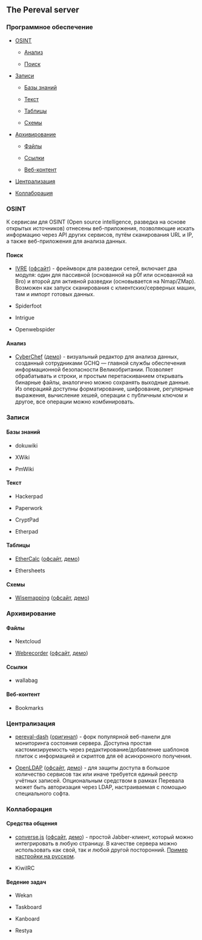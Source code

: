 ## The Pereval server

### Программное обеспечение

- [OSINT](#OSINT)

  - [Анализ](#Анализ)

  - [Поиск](#Поиск)

- [Записи](#Записи)

  - [Базы знаний](#Базы_знаний)
  
  - [Текст](#Текст)

  - [Таблицы](#Таблицы)

  - [Схемы](#Схемы)

- [Архивирование](#Архивирование)

  - [Файлы](#Файлы)
  
  - [Ссылки](#Ссылки)

  - [Веб-контент](#Веб-контент)

- [Централизация](#Централизация)

- [Коллаборация](#Коллаборация)

### OSINT

К сервисам для OSINT (Open source intelligence, разведка на основе открытых источников) отнесены веб-приложения, позволяющие искать информацию через API других сервисов, путём сканирования URL и IP, а также веб-приложения для анализа данных.

#### Поиск

- [IVRE](https://github.com/cea-sec/ivre) ([офсайт](https://ivre.rocks/)) - фреймворк для разведки сетей, включает два модуля: один для пассивной (основанной на p0f или основанной на Bro) и второй для активной разведки (основывается на Nmap/ZMap). Возможен как запуск сканирования с клиентских/серверных машин, там и импорт готовых данных.

- Spiderfoot

- Intrigue

- Openwebspider

#### Анализ

- [CyberChef](https://github.com/gchq/CyberChef) ([демо](https://gchq.github.io/CyberChef/)) - визуальный редактор для анализа данных, созданный сотрудниками GCHQ — главной службы обеспечения информационной безопасности Великобритании. Позволяет обрабатывать и строки, и простым перетаскиванием открывать бинарные файлы, аналогично можно сохранять выходные данные.  Из операцияй доступны форматирование, шифрование, регулярные выражения, вычисление хешей, операции с публичным ключом и другое, все операции можно комбинировать.

### Записи

#### Базы знаний

- dokuwiki

- XWiki

- PmWiki

#### Текст 

- Hackerpad

- Paperwork

- CryptPad

- Etherpad

#### Таблицы

- [EtherCalc](https://github.com/audreyt/ethercalc) ([офсайт](https://ethercalc.net/), [демо](https://ethercalc.org/_new))

- Ethersheets

#### Схемы

- [Wisemapping](https://github.com/Rohja/wisemapping) ([офсайт](http://wisemapping.com/), [демо](https://app.wisemapping.com/c/maps/3/try))

### Архивирование

#### Файлы

- Nextcloud

- [Webrecorder](https://github.com/webrecorder/webrecorder) ([офсайт](https://webrecorder.io/), [демо](https://webrecorder.io/))

#### Ссылки

- wallabag

#### Веб-контент

- Bookmarks

### Централизация

- [pereval-dash](https://github.com/pereval-team/pereval-dash) ([оригинал](https://github.com/afaqurk/linux-dash)) - форк популярной веб-панели для мониторинга состояния сервера. Доступна простая кастомизируемость через редактирование/добавление шаблонов плиток с информацией и скриптов для её асинхронного получения.

- [OpenLDAP](https://github.com/openldap/openldap) ([офсайт](https://www.openldap.org/), [демо](http://demo.phpldapadmin.org/RELEASE/htdocs/index.php)) - для защиты доступа в большое количество сервисов так или иначе требуется единый реестр учётных записей. Опциональным средством в рамках Перевала может быть авторизация через LDAP, настраиваемая с помощью специального софта.

### Коллаборация

#### Средства общения

- [converse.js](https://github.com/jcbrand/converse.js) ([офсайт](https://conversejs.org/), [демо](https://conversejs.org/demo/)) - простой Jabber-клиент, который можно интегрировать в любую страницу. В качестве сервера можно использовать как свой, так и любой другой посторонний. [Пример настройки на русском](https://habrahabr.ru/post/249731/).

- KiwiIRC

#### Ведение задач

- Wekan

- Taskboard

- Kanboard

- Restya
